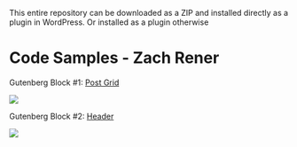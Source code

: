 This entire repository can be downloaded as a ZIP and installed directly as a plugin in WordPress. Or installed as a plugin otherwise

# Code Samples - Zach Rener

Gutenberg Block \#1: [Post Grid](https://github.com/ZacharyRener/code-samples-zach-rener/tree/main/blocks/post-grid "Post Grid")

![](https://wp.zacharyrener.com/wp-content/uploads/2024/03/Screenshot-2024-03-13-at-2.58.18 AM.png)

Gutenberg Block \#2: [Header](https://github.com/ZacharyRener/code-samples-zach-rener/tree/main/blocks/header "Header")

![](https://wp.zacharyrener.com/wp-content/uploads/2024/03/Screenshot-2024-03-13-at-2.44.06 AM.png)

